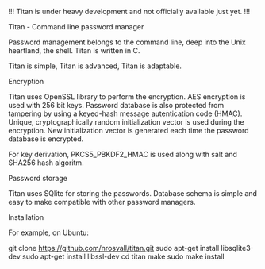 !!! Titan is under heavy development and not officially available just yet. !!!

Titan - Command line password manager

Password management belongs to the command line, deep into the Unix heartland,
the shell. Titan is written in C.

Titan is simple, Titan is advanced, Titan is adaptable.

Encryption

Titan uses OpenSSL library to perform the encryption. AES encryption is used with 
256 bit keys. Password database is also protected from tampering by using
a keyed-hash message autentication code (HMAC). Unique, cryptographically 
random initialization vector is used during the encryption. New initialization
vector is generated each time the password database is encrypted.

For key derivation, PKCS5_PBKDF2_HMAC is used along with salt and 
SHA256 hash algoritm.

Password storage

Titan uses SQlite for storing the passwords. Database schema is simple and easy
to make compatible with other password managers.

Installation

For example, on Ubuntu:

git clone https://github.com/nrosvall/titan.git
sudo apt-get install libsqlite3-dev
sudo apt-get install libssl-dev
cd titan
make
sudo make install


